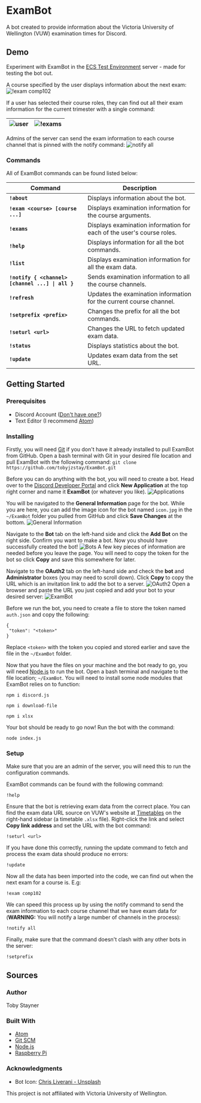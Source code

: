 # ExamBot
A bot created to provide information about the Victoria University of Wellington (VUW) examination times for Discord.

##  Demo
Experiment with ExamBot in the [ECS Test Environment](https://discord.gg/x4S3hYP) server - made for testing the bot out.

A course specified by the user displays information about the next exam:
![!exam comp102](https://i.imgur.com/N3M6lk6.png)

If a user has selected their course roles, they can find out all their exam information for the current trimester with a single command:

![user](https://i.imgur.com/aWSCzK3.png) | ![!exams](https://i.imgur.com/SZHbYLo.png)
-- | --


Admins of the server can send the exam information to each course channel that is pinned with the notify command:
![notify all](https://i.imgur.com/v0q2ymI.gif)

### Commands
All of ExamBot commands can be found listed below:

Command | Description
-- | --
**```!about```** | Displays information about the bot.
**```!exam <course> [course ...]```** | Displays examination information for the course arguments.
**```!exams```** | Displays examination information for each of the user's course roles.
**```!help```** | Displays information for all the bot commands.
**```!list```** | Displays examination information for all the exam data.
**```!notify { <channel> [channel ...] \| all }```** | Sends examination information to all the course channels.
**```!refresh```** | Updates the examination information for the current course channel.
**```!setprefix <prefix>```** | Changes the prefix for all the bot commands.
**```!seturl <url>```**|Changes the URL to fetch updated exam data.
**```!status```** | Displays statistics about the bot.
**```!update```** | Updates exam data from the set URL.

## Getting Started

### Prerequisites
- Discord Account ([Don't have one?](https://discordapp.com/register))
- Text Editor (I recommend [Atom](https://atom.io/))

### Installing
Firstly, you will need [Git](https://git-scm.com/downloads) if you don't have it already installed to pull ExamBot from GitHub. Open a bash terminal with Git in your desired file location and pull ExamBot with the following command:
```git clone https://github.com/tobyjzstay/ExamBot.git```

Before you can do anything with the bot, you will need to create a bot. Head over to the [Discord Developer Portal](https://discordapp.com/developers/applications/) and click **New Application** at the top right corner and name it **ExamBot** (or whatever you like).
![Applications](https://i.imgur.com/LxYhz1P.png)

You will be navigated to the **General Information** page for the bot. While you are here, you can add the image icon for the bot named `icon.jpg` in the `~/ExamBot` folder you pulled from GitHub and click **Save Changes** at the bottom.
![General Information](https://i.imgur.com/paIENxK.png)

Navigate to the **Bot** tab on the left-hand side and click the **Add Bot** on the right side. Confirm you want to make a bot. Now you should have successfully created the bot!
![Bots](https://i.imgur.com/66ViVRx.png)
A few key pieces of information are needed before you leave the page. You will need to copy the token for the bot so click **Copy** and save this somewhere for later.

Navigate to the **OAuth2** tab on the left-hand side and check the **bot** and **Administrator** boxes (you may need to scroll down). Click **Copy** to copy the URL which is an invitation link to add the bot to a server.
![OAuth2](https://i.imgur.com/t9tGoP3.png)
Open a browser and paste the URL you just copied and add your bot to your desired server:
![ExamBot](https://i.imgur.com/YEWEo1T.jpg)

Before we run the bot, you need to create a file to store the token named `auth.json` and copy the following:

    {
     "token": "<token>"
    }

Replace ```<token>``` with the token you copied and stored earlier and save the file in the `~/ExamBot` folder.

Now that you have the files on your machine and the bot ready to go, you will need [Node.js](https://nodejs.org/en/download/) to run the bot. Open a bash terminal and navigate to the file location;  `~/ExamBot`.
You will need to install some node modules that ExamBot relies on to function:

```npm i discord.js```

```npm i download-file```

```npm i xlsx```

Your bot should be ready to go now! Run the bot with the command:

```node index.js```

### Setup
Make sure that you are an admin of the server, you will need this to run the configuration commands.

ExamBot commands can be found with the following command:

```!help```

Ensure that the bot is retrieving exam data from the correct place. You can find the exam data URL source on VUW's website at [Timetables](https://www.wgtn.ac.nz/students/study/timetables) on the right-hand sidebar (a timetable `.xlsx` file). Right-click the link and select **Copy link address** and set the URL with the bot command:

```!seturl <url>```

If you have done this correctly, running the update command to fetch and process the exam data should produce no errors:

```!update```

Now all the data has been imported into the code, we can find out when the next exam for a course is. E.g:

```!exam comp102```

We can speed this process up by using the notify command to send the exam information to each course channel that we have exam data for (**WARNING:** You will notify a large number of channels in the process):

```!notify all```

Finally, make sure that the command doesn't clash with any other bots in the server:

```!setprefix```

## Sources

### Author
Toby Stayner

### Built With
- [Atom](https://atom.io/)
- [Git SCM](https://git-scm.com/)
- [Node.js](https://nodejs.org/)
- [Raspberry Pi ](https://www.amazon.com/Vilros-Raspberry-Clear-Power-Supply/dp/B01D92SSX6/ref=sxin_4_osp20-dbbd4695_cov?ascsubtag=dbbd4695-7cc9-4675-ab42-4b0d8ccd0bac&creativeASIN=B01D92SSX6&cv_ct_id=amzn1.osp.dbbd4695-7cc9-4675-ab42-4b0d8ccd0bac&cv_ct_pg=search&cv_ct_wn=osp-search&keywords=Raspberry+Pi&linkCode=oas&pd_rd_i=B01D92SSX6&pd_rd_r=d894dcf2-b66e-46d3-a717-0bd4a6479c14&pd_rd_w=UasGh&pd_rd_wg=z0YRm&pf_rd_p=a23a388c-add5-49df-b293-a31ade89c6bf&pf_rd_r=P9DQK2S2SNYRT10RZQA3&qid=1573167792&s=electronics&tag=bestcont06-20)

### Acknowledgments
- Bot Icon: [Chris Liverani - Unsplash](https://unsplash.com/photos/ViEBSoZH6M4)

This project is not affiliated with Victoria University of Wellington.
